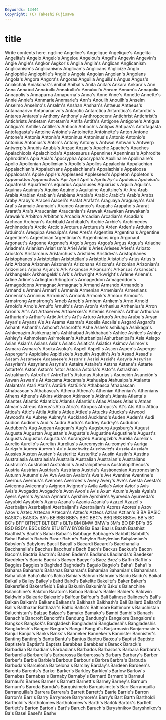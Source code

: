 ```yaml
---
Keywords: 13444 
Copyright: (C) Takeshi Fujisawa
---
```


# title

Write contents here.
ngeline
Angeline's Angelique Angelique's Angelita Angelita's Angelo Angelo's Angelou Angelou's Angel's
Angevin Angevin's Angie Angie's Angkor Angkor's Anglia Anglia's Anglican Anglicanism
Anglicanism's Anglicanisms Anglican's Anglicans Anglicize Anglo Anglophile Anglophile's Anglo's Angola
Angolan Angolan's Angolans Angola's Angora Angora's Angoras Anguilla Anguilla's Angus
Angus's Aniakchak Aniakchak's Anibal Anibal's Anita Anita's Ankara Ankara's Ann
Anna Annabel Annabelle Annabelle's Annabel's Annam Annam's Annapolis Annapolis's Annapurna
Annapurna's Anna's Anne Anne's Annette Annette's Annie Annie's Annmarie Annmarie's
Ann's Anouilh Anouilh's Anselm Anselmo Anselmo's Anselm's Anshan Anshan's Antaeus
Antaeus's Antananarivo Antananarivo's Antarctic Antarctica Antarctica's Antarctic's Antares Antares's Anthony
Anthony's Anthropocene Antichrist Antichrist's Antichrists Antietam Antietam's Antifa Antifa's Antigone
Antigone's Antigua Antigua's Antilles Antilles's Antioch Antioch's Antipas Antipas's Antofagasta
Antofagasta's Antoine Antoine's Antoinette Antoinette's Anton Antone Antone's Antonia Antonia's
Antoninus Antoninus's Antonio Antonio's Antonius Antonius's Anton's Antony Antony's Antwan
Antwan's Antwerp Antwerp's Anubis Anubis's Anzac Anzac's Apache Apache's Apaches
Apalachicola Apalachicola's Apatosaurus Apennines Apennines's Aphrodite Aphrodite's Apia Apia's Apocrypha
Apocrypha's Apollinaire Apollinaire's Apollo Apollonian Apollonian's Apollo's Apollos Appalachia Appalachian
Appalachian's Appalachians Appalachians's Appalachia's Appaloosa Appaloosa's Apple Apple's Appleseed Appleseed's
Appleton Appleton's Appomattox Appomattox's Apr April April's Aprils Apr's Apuleius
Apuleius's Aquafresh Aquafresh's Aquarius Aquariuses Aquarius's Aquila Aquila's Aquinas Aquinas's
Aquino Aquino's Aquitaine Aquitaine's Ar Ara Arab Arabia Arabian Arabian's
Arabians Arabia's Arabic Arabic's Arab's Arabs Araby Araby's Araceli Araceli's
Arafat Arafat's Araguaya Araguaya's Aral Aral's Aramaic Aramaic's Aramco Aramco's
Arapaho Arapaho's Ararat Ararat's Ara's Araucanian Araucanian's Arawak Arawakan Arawakan's
Arawak's Arbitron Arbitron's Arcadia Arcadian Arcadian's Arcadia's Archean Archean's Archibald
Archibald's Archie Archie's Archimedes Archimedes's Arctic Arctic's Arcturus Arcturus's Arden
Arden's Arduino Arduino's Arequipa Arequipa's Ares Ares's Argentina Argentina's Argentine
Argentine's Argentinian Argentinian's Argentinians Argo Argonaut Argonaut's Argonne Argonne's Argo's
Argos Argos's Argus Argus's Ariadne Ariadne's Arianism Arianism's Ariel Ariel's
Aries Arieses Aries's Ariosto Ariosto's Aristarchus Aristarchus's Aristides Aristides's Aristophanes
Aristophanes's Aristotelian Aristotelian's Aristotle Aristotle's Arius Arius's Ariz Arizona Arizonan
Arizonan's Arizonans Arizona's Arizonian Arizonian's Arizonians Arjuna Arjuna's Ark Arkansan
Arkansan's Arkansas Arkansas's Arkhangelsk Arkhangelsk's Ark's Arkwright Arkwright's Arlene Arlene's
Arline Arline's Arlington Arlington's Armageddon Armageddon's Armageddons Armagnac Armagnac's Armand
Armando Armando's Armand's Armani Armani's Armenia Armenian Armenian's Armenians Armenia's
Arminius Arminius's Armonk Armonk's Armour Armour's Armstrong Armstrong's Arneb Arneb's
Arnhem Arnhem's Arno Arnold Arnold's Arno's Arnulfo Arnulfo's Aron Aron's
Arrhenius Arrhenius's Arron Arron's Ar's Art Artaxerxes Artaxerxes's Artemis Artemis's
Arthur Arthurian Arthurian's Arthur's Artie Artie's Art's Arturo Arturo's Aruba
Aruba's Aryan Aryan's Aryans A's As Asama Asama's Ascella Ascella's
Asgard Asgard's Ashanti Ashanti's Ashcroft Ashcroft's Ashe Ashe's Ashikaga Ashikaga's
Ashkenazim Ashkenazim's Ashkhabad Ashkhabad's Ashlee Ashlee's Ashley Ashley's Ashmolean Ashmolean's
Ashurbanipal Ashurbanipal's Asia Asiago Asian Asian's Asians Asia's Asiatic Asiatic's
Asiatics Asimov Asimov's Asmara Asmara's Asoka Asoka's Aspell Aspell's Aspen
Aspen's Asperger Asperger's Aspidiske Aspidiske's Asquith Asquith's As's Assad Assad's
Assam Assamese Assamese's Assam's Assisi Assisi's Assyria Assyrian Assyrian's Assyrians
Assyria's Astaire Astaire's Astana Astana's Astarte Astarte's Aston Aston's Astor
Astoria Astoria's Astor's Astrakhan Astrakhan's AstroTurf AstroTurf's Asturias Asturias's Asunción
Asunción's Aswan Aswan's At Atacama Atacama's Atahualpa Atahualpa's Atalanta Atalanta's
Atari Atari's Atatürk Atatürk's Athabasca Athabascan Athabascan's Athabasca's Athena Athena's
Athenian Athenian's Athenians Athens Athens's Atkins Atkinson Atkinson's Atkins's Atlanta
Atlanta's Atlantes Atlantic Atlantic's Atlantis Atlantis's Atlas Atlases Atlas's Atman
Atman's Atreus Atreus's Atria Atria's Atropos Atropos's At's Ats Attic
Attica Attica's Attic's Attila Attila's Attlee Attlee's Attucks Attucks's Atwood
Atwood's Au Aubrey Aubrey's Auckland Auckland's Auden Auden's Audi Audion
Audion's Audi's Audra Audra's Audrey Audrey's Audubon Audubon's Aug Augean
Augean's Aug's Augsburg Augsburg's August Augusta Augustan Augustan's Augusta's Augustine
Augustine's August's Augusts Augustus Augustus's Aurangzeb Aurangzeb's Aurelia Aurelia's Aurelio
Aurelio's Aurelius Aurelius's Aureomycin Aureomycin's Auriga Auriga's Aurora Aurora's Au's
Auschwitz Auschwitz's Aussie Aussie's Aussies Austen Austen's Austerlitz Austerlitz's Austin
Austin's Austins Australasia Australasia's Australia Australian Australian's Australians Australia's Australoid
Australoid's Australopithecus Australopithecus's Austria Austrian Austrian's Austrians Austria's Austronesian Austronesian's
Autumn Autumn's Av Ava Avalon Avalon's Ava's Ave Aventine Aventine's
Avernus Avernus's Averroes Averroes's Avery Avery's Ave's Avesta Avesta's Avicenna
Avicenna's Avignon Avignon's Avila Avila's Avior Avior's Avis Avis's Avogadro
Avogadro's Avon Avon's Av's Axum Axum's Ayala Ayala's Ayers Ayers's
Aymara Aymara's Ayrshire Ayrshire's Ayurveda Ayurveda's Ayyubid Ayyubid's Azana Azana's
Azania Azania's Azazel Azazel's Azerbaijan Azerbaijani Azerbaijani's Azerbaijan's Azores Azores's
Azov Azov's Aztec Aztecan Aztecan's Aztec's Aztecs Aztlan Aztlan's B
BA BASIC BASIC's BASICs BA's BB BBB BBB's BBC BBC's
BBQ BBS BBSes BB's BC BC's BFF BITNET BLT BLT's
BLTs BM BMW BMW's BM's BO BP BP's BS BSD
BSD's BSDs BS's BTU BTW BYOB Ba Baal Baal's Baath
Baathist Baathist's Baath's Babar Babar's Babbage Babbage's Babbitt Babbitt's Babel
Babel's Babels Babur Babur's Babylon Babylonian Babylonian's Babylon's Babylons Bacall
Bacall's Bacardi Bacardi's Bacchanalia Bacchanalia's Bacchus Bacchus's Bach Bach's Backus
Backus's Bacon Bacon's Bactria Bactria's Baden Baden's Badlands Badlands's Baedeker
Baedeker's Baeria Baeria's Baeyer Baeyer's Baez Baez's Baffin Baffin's Baggies
Baggies's Baghdad Baghdad's Baguio Baguio's Baha'i Baha'i's Bahama Bahama's Bahamas
Bahamas's Bahamian Bahamian's Bahamians Baha'ullah Baha'ullah's Bahia Bahia's Bahrain Bahrain's
Baidu Baidu's Baikal Baikal's Bailey Bailey's Baird Baird's Bakelite Bakelite's
Baker Baker's Bakersfield Bakersfield's Baku Bakunin Bakunin's Baku's Balanchine Balanchine's
Balaton Balaton's Balboa Balboa's Balder Balder's Baldwin Baldwin's Balearic Balearic's
Balfour Balfour's Bali Balinese Balinese's Bali's Balkan Balkan's Balkans Balkans's
Balkhash Balkhash's Ball Ballard Ballard's Ball's Balthazar Balthazar's Baltic Baltic's
Baltimore Baltimore's Baluchistan Baluchistan's Balzac Balzac's Bamako Bamako's Bambi Bambi's
Banach Banach's Bancroft Bancroft's Bandung Bandung's Bangalore Bangalore's Bangkok Bangkok's
Bangladesh Bangladeshi Bangladeshi's Bangladeshis Bangladesh's Bangor Bangor's Bangui Bangui's Banjarmasin
Banjarmasin's Banjul Banjul's Banks Banks's Banneker Banneker's Bannister Bannister's Banting
Banting's Bantu Bantu's Bantus Baotou Baotou's Baptist Baptiste Baptiste's Baptist's
Baptists Barabbas Barabbas's Barack Barack's Barbadian Barbadian's Barbadians Barbados Barbados's
Barbara Barbara's Barbarella Barbarella's Barbarossa Barbarossa's Barbary Barbary's Barber Barber's
Barbie Barbie's Barbour Barbour's Barbra Barbra's Barbuda Barbuda's Barcelona Barcelona's
Barclay Barclay's Bardeen Bardeen's Barents Barents's Barker Barker's Barkley Barkley's
Barlow Barlow's Barnabas Barnabas's Barnaby Barnaby's Barnard Barnard's Barnaul Barnaul's
Barnes Barnes's Barnett Barnett's Barney Barney's Barnum Barnum's Baroda Baroda's
Barquisimeto Barquisimeto's Barr Barranquilla Barranquilla's Barrera Barrera's Barrett Barrett's Barrie
Barrie's Barron Barron's Barr's Barry Barrymore Barrymore's Barry's Bart Barth
Bartholdi Bartholdi's Bartholomew Bartholomew's Barth's Bartók Bartók's Bartlett Bartlett's Barton
Barton's Bart's Baruch Baruch's Baryshnikov Baryshnikov's Ba's Basel Basel's Basho
